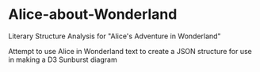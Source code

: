 # Alice-about-Wonderland
Literary Structure Analysis for "Alice's Adventure in Wonderland"

Attempt to use Alice in Wonderland text to create a JSON structure for use in making a D3 Sunburst diagram
